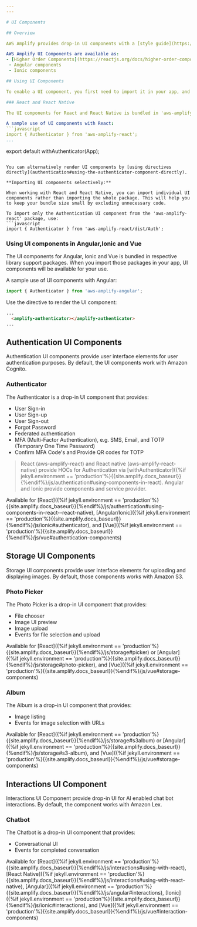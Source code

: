 ```yaml
---
---

# UI Components

## Overview 

AWS Amplify provides drop-in UI components with a [style guide](https://aws-amplify.github.io/media/ui_library) for your apps. You can use UI components to integrate cloud features to your app quickly, without building the related user experience from scratch. 

AWS Amplify UI Components are available as:
- [Higher Order Components](https://reactjs.org/docs/higher-order-components.html) (HOC) for both React and React Native. 
 - Angular components
 - Ionic components

## Using UI Components 

To enable a UI component, you first need to import it in your app, and later render it using an HOC in your code (for React and React Native) or using a directive in your view template (for Angular and Vue).

### React and React Native

The UI components for React and React Native is bundled in 'aws-amplify-react' and 'aws-amplify-react-native' library support packages respectively. When you import those packages in your app, UI components will be available for your use.

A sample use of UI components with React:
```javascript
import { Authenticator } from 'aws-amplify-react';
...
```

export default withAuthenticator(App);
```

You can alternatively render UI components by [using directives directly](authentication#using-the-authenticator-component-directly).

**Importing UI components selectively:**

When working with React and React Native, you can import individual UI components rather than importing the whole package. This will help you to keep your bundle size small by excluding unnecessary code.

To import only the Authentication UI component from the 'aws-amplify-react' package, use: 
```javascript
import { Authenticator } from 'aws-amplify-react/dist/Auth'; 
```

### Using UI components in Angular,Ionic and Vue 

The UI components for Angular, Ionic and Vue is bundled in respective library support packages. When you import those packages in your app, UI components will be available for your use.

A sample use of UI components with Angular:
```javascript
import { Authenticator } from 'aws-amplify-angular';
```

Use the directive to render the UI component:
```html
...
  <amplify-authenticator></amplify-authenticator>
...
```

## Authentication UI Components

Authentication UI components provide user interface elements for user authentication purposes. By default, the UI components work with Amazon Cognito.

### Authenticator

The Authenticator is a drop-in UI component that provides:

 - User Sign-in
 - User Sign-up
 - User Sign-out
 - Forgot Password
 - Federated authentication
 - MFA (Multi-Factor Authentication), e.g. SMS, Email, and TOTP (Temporary One Time Password)
 - Confirm MFA Code's and Provide QR codes for TOTP

> React (aws-amplify-react) and React native (aws-amplify-react-native) provide HOCs for Authentication via [withAuthenticator]({%if jekyll.environment == 'production'%}{{site.amplify.docs_baseurl}}{%endif%}/js/authentication#using-components-in-react). Angular and Ionic provide components and service provider.


Available for [React]({%if jekyll.environment == 'production'%}{{site.amplify.docs_baseurl}}{%endif%}/js/authentication#using-components-in-react--react-native), [Angular/Ionic]({%if jekyll.environment == 'production'%}{{site.amplify.docs_baseurl}}{%endif%}/js/ionic#authenticator), and [Vue]({%if jekyll.environment == 'production'%}{{site.amplify.docs_baseurl}}{%endif%}/js/vue#authentication-components)

## Storage UI Components

Storage UI components provide user interface elements for uploading and displaying images. By default, those components works with Amazon S3.

### Photo Picker

The Photo Picker is a drop-in UI component that provides:

 - File chooser
 - Image UI preview
 - Image upload
 - Events for file selection and upload

Available for [React]({%if jekyll.environment == 'production'%}{{site.amplify.docs_baseurl}}{%endif%}/js/storage#picker) or [Angular]({%if jekyll.environment == 'production'%}{{site.amplify.docs_baseurl}}{%endif%}/js/storage#photo-picker), and [Vue]({%if jekyll.environment == 'production'%}{{site.amplify.docs_baseurl}}{%endif%}/js/vue#storage-components)

### Album 

The Album is a drop-in UI component that provides:

 - Image listing
 - Events for image selection with URLs

Available for [React]({%if jekyll.environment == 'production'%}{{site.amplify.docs_baseurl}}{%endif%}/js/storage#s3album) or [Angular]({%if jekyll.environment == 'production'%}{{site.amplify.docs_baseurl}}{%endif%}/js/storage#s3-album), and [Vue]({%if jekyll.environment == 'production'%}{{site.amplify.docs_baseurl}}{%endif%}/js/vue#storage-components)

## Interactions UI Component

Interactions UI Component provide drop-in UI for AI enabled chat bot interactions. By default, the component works with Amazon Lex.

### Chatbot

The Chatbot is a drop-in UI component that provides:

 - Conversational UI
 - Events for completed conversation

Available for [React]({%if jekyll.environment == 'production'%}{{site.amplify.docs_baseurl}}{%endif%}/js/interactions#using-with-react), [React Native]({%if jekyll.environment == 'production'%}{{site.amplify.docs_baseurl}}{%endif%}/js/interactions#using-with-react-native), [Angular]({%if jekyll.environment == 'production'%}{{site.amplify.docs_baseurl}}{%endif%}/js/angular#interactions), [Ionic]({%if jekyll.environment == 'production'%}{{site.amplify.docs_baseurl}}{%endif%}/js/ionic#interactions), and [Vue]({%if jekyll.environment == 'production'%}{{site.amplify.docs_baseurl}}{%endif%}/js/vue#interaction-components)
